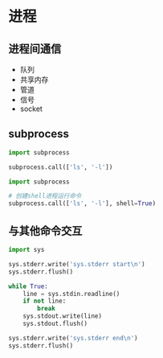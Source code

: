 # 进程

## 进程间通信

- 队列
- 共享内存
- 管道
- 信号
- socket

## subprocess

```python
import subprocess

subprocess.call(['ls', '-l'])
```

```python
import subprocess

# 创建shell进程运行命令
subprocess.call(['ls', '-l'], shell=True)
```


## 与其他命令交互

```python
import sys

sys.stderr.write('sys.stderr start\n')
sys.stderr.flush()

while True:
    line = sys.stdin.readline()
    if not line:
        break
    sys.stdout.write(line)
    sys.stdout.flush()

sys.stderr.write('sys.stderr end\n')
sys.stderr.flush()
```
